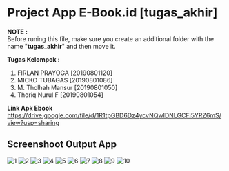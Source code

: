 # Project App E-Book.id [tugas_akhir]

**NOTE :**\
Before runing this file, make sure you create an additional folder with the name "**tugas_akhir**" and then move it.

**Tugas Kelompok :**
1. FIRLAN PRAYOGA    [20190801120]
2. MICKO TUBAGAS     [20190801086]
3. M. Tholhah Mansur [20190801050]
4. Thoriq Nurul F    [20190801054]

**Link Apk Ebook**
https://drive.google.com/file/d/1R1tpGBD6Dz4ycvNQwIDNLGCFi5YRZ6mS/view?usp=sharing

## Screenshoot Output App

![1](https://user-images.githubusercontent.com/54829600/177025597-ba71e65a-8a90-4004-a610-f9a0a6d133f3.png)
![2](https://user-images.githubusercontent.com/54829600/177025600-b5e41b55-ff60-4306-8442-41c133166302.png)
![3](https://user-images.githubusercontent.com/54829600/177025601-3a6d6e78-eafd-47a5-9eb5-79b2cabab9b2.png)
![4](https://user-images.githubusercontent.com/54829600/177025602-8721d20d-72b3-4398-bff3-84cd4807e151.png)
![5](https://user-images.githubusercontent.com/54829600/177025603-756efe0e-aa86-4a38-a94b-53a513420b32.png)
![6](https://user-images.githubusercontent.com/54829600/177025605-620af18c-494f-491d-8e16-178fd56c5d1e.png)
![7](https://user-images.githubusercontent.com/54829600/177025606-c96c64e6-fe07-4c27-b2bf-a39c6c99ef49.png)
![8](https://user-images.githubusercontent.com/54829600/177025607-01bd4c6c-3149-4eef-bb25-dc0b59a9deef.png)
![9](https://user-images.githubusercontent.com/54829600/177025609-bc0ab75f-3161-46b8-bf44-b83b35c3f19a.png)
![10](https://user-images.githubusercontent.com/54829600/177436306-a7fa25a7-6952-46a9-8ad9-f4369ee79d5f.png)
